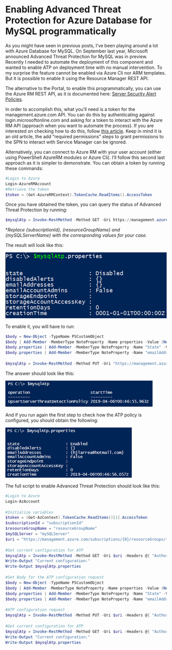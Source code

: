 # Enabling Advanced Threat Protection for Azure Database for MySQL programmatically

As you might have seen in previous posts, I’ve been playing around a lot with Azure Database for MySQL. On September last year, Microsoft announced Advanced Threat Protection for MySQL was in preview. Recently I needed to automate the deployment of this component and wanted to enable ATP on deployment time with no manual intervention. To my surprise the feature cannot be enabled via Azure Cli nor ARM templates. But it is possible to enable it using the Resource Manager REST API.

The alternative to the Portal, to enable this programmatically, you can use the Azure RM REST API, as it is documented here: [Server Security Alert Policies](https://docs.microsoft.com/en-us/rest/api/mysql/serversecurityalertpolicies).

In order to accomplish this, what you’ll need is a token for the management.azure.com API. You can do this by authenticating against login.microsoftonline.com and asking for a token to interact with the Azure RM API (approach when you want to automate the process). If you are interested on checking how to do this, follow [this article](https://blogs.technet.microsoft.com/stefan_stranger/2016/10/21/using-the-azure-arm-rest-apin-get-access-token/). Keep in mind it is an old article, the add “required permissions” steps to grant permissions to the SPN to interact with Service Manager can be ignored.

Alternatively, you can connect to Azure RM with your user account (either using PowerShell AzureRM modules or Azure Cli). I’ll follow this second last approach as it is simpler to demonstrate. You can obtain a token by running these commands:

```powershell
#Login to Azure
Login-AzureRMAccount
#Retrieve the token
$token = (Get-AzureRMContext).TokenCache.ReadItems().AccessToken
```

Once you have obtained the token, you can query the status of Advanced Threat Protection by running:

```powershell
$mysqlAtp = Invoke-RestMethod -Method GET -Uri https://management.azure.com/subscriptions/{subscriptionId}/resourceGroups/{resourceGroupName}/providers/Microsoft.DBforMySQL/servers/{mySQLServerName}/securityAlertPolicies/Default?api-version=2017-12-01 -Headers @{ "Authorization" = "Bearer $($token.AccessToken)" }
```
**Replace {subscriptionId}, {resourceGroupName} and {mySQLServerName} with the corresponding values for your case.*

The result will look like this:

![image1](./img/1.png)

To enable it, you will have to run:

```powershell
$body = New-Object -TypeName PSCustomObject
$body | Add-Member -MemberType NoteProperty -Name properties -Value (New-Object -TypeName PSCustomObject)
$body.properties | Add-Member -MemberType NoteProperty -Name "State" -Value "Enabled"
$body.properties | Add-Member -MemberType NoteProperty -Name "emailAddresses" -Value @("hjlarrea@hotmail.com")

$mysqlAtp = Invoke-RestMethod -Method PUT -Uri "https://management.azure.com/subscriptions/{subscriptionId}/resourceGroups/{resourceGroupName}/providers/Microsoft.DBforMySQL/servers/{mySQLServerName}/securityAlertPolicies/Default?api-version=2017-12-01" -Headers @{ "Authorization" = "Bearer $token" } -Body $($body | ConvertTo-Json) -ContentType "application/json"
```
The answer should look like this:

![image2](./img/2.png)

And if you run again the first step to check how the ATP policy is configured, you should obtain the following:

![image3](./img/3.png)

The full script to enable Advanced Threat Protection should look like this:

```powershell
#Login to Azure
Login-AzAccount

#Initialize variables
$token = (Get-AzContext).TokenCache.ReadItems()[1].AccessToken
$subscriptionId = "subscriptionId"
$resourceGroupName = "resourceGroupName"
$mySQLServer = "mySQLServer"
$uri = "https://management.azure.com/subscriptions/{0}/resourceGroups/{1}/providers/Microsoft.DBforMySQL/servers/{2}/securityAlertPolicies/Default?api-version=2017-12-01" -f $subscriptionId,$resourceGroupName,$mySQLServer

#Get current configuration for ATP
$mysqlAtp = Invoke-RestMethod -Method GET -Uri $uri -Headers @{ "Authorization" = "Bearer $token" }
Write-Output "Current configuration:"
Write-Output $mysqlAtp.properties

#Set Body for the ATP configuration request
$body = New-Object -TypeName PSCustomObject
$body | Add-Member -MemberType NoteProperty -Name properties -Value (New-Object -TypeName PSCustomObject)
$body.properties | Add-Member -MemberType NoteProperty -Name "State" -Value "Enabled"
$body.properties | Add-Member -MemberType NoteProperty -Name "emailAddresses" -Value @("hjlarrea@hotmail.com")

#ATP configuration request
$mysqlAtp = Invoke-RestMethod -Method PUT -Uri $uri -Headers @{ "Authorization" = "Bearer $token" } -Body $($body | ConvertTo-Json) -ContentType "application/json"

#Get current configuration for ATP
$mysqlAtp = Invoke-RestMethod -Method GET -Uri $uri -Headers @{ "Authorization" = "Bearer $token" }
Write-Output "Current configuration:"
Write-Output $mysqlAtp.properties
```